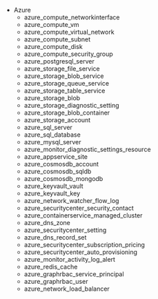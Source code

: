 - Azure
  - azure_compute_networkinterface
  - azure_compute_vm
  - azure_compute_virtual_network
  - azure_compute_subnet
  - azure_compute_disk
  - azure_compute_security_group
  - azure_postgresql_server
  - azure_storage_file_service
  - azure_storage_blob_service
  - azure_storage_queue_service
  - azure_storage_table_service
  - azure_storage_blob
  - azure_storage_diagnostic_setting
  - azure_storage_blob_container
  - azure_storage_account
  - azure_sql_server
  - azure_sql_database
  - azure_mysql_server
  - azure_monitor_diagnostic_settings_resource
  - azure_appservice_site
  - azure_cosmosdb_account
  - azure_cosmosdb_sqldb
  - azure_cosmosdb_mongodb
  - azure_keyvault_vault
  - azure_keyvault_key
  - azure_network_watcher_flow_log
  - azure_securitycenter_security_contact
  - azure_containerservice_managed_cluster
  - azure_dns_zone
  - azure_securitycenter_setting
  - azure_dns_record_set
  - azure_securitycenter_subscription_pricing
  - azure_securitycenter_auto_provisioning
  - azure_monitor_activity_log_alert
  - azure_redis_cache
  - azure_graphrbac_service_principal
  - azure_graphrbac_user
  - azure_network_load_balancer
